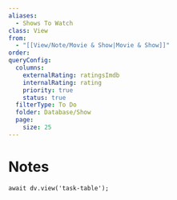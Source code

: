 ```yaml
---
aliases:
  - Shows To Watch
class: View
from:
  - "[[View/Note/Movie & Show|Movie & Show]]"
order: 
queryConfig:
  columns:
    externalRating: ratingsImdb
    internalRating: rating
    priority: true
    status: true
  filterType: To Do
  folder: Database/Show
  page:
    size: 25
---
```

# Notes

```dataviewjs
await dv.view('task-table');
```
